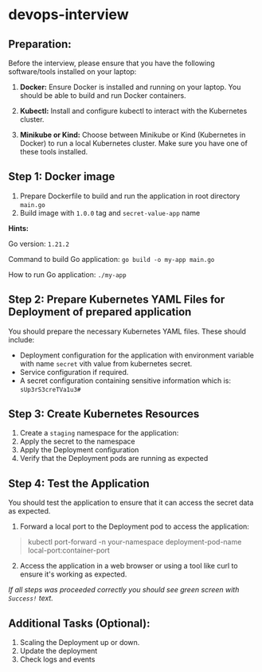 # devops-interview

## Preparation:
Before the interview, please ensure that you have the following software/tools installed on your laptop:

1. **Docker:** Ensure Docker is installed and running on your laptop. You should be able to build and run Docker containers.

2. **Kubectl:** Install and configure kubectl to interact with the Kubernetes cluster.

3. **Minikube or Kind:** Choose between Minikube or Kind (Kubernetes in Docker) to run a local Kubernetes cluster. Make sure you have one of these tools installed.


## Step 1: Docker image
1. Prepare Dockerfile to build and run the application in root directory `main.go`
2. Build image with `1.0.0` tag and `secret-value-app` name

**Hints:**

Go version: `1.21.2`

Command to build Go application: `go build -o my-app main.go`

How to run Go application: `./my-app`

## Step 2: Prepare Kubernetes YAML Files for Deployment of prepared application

You should prepare the necessary Kubernetes YAML files. These should include:

- Deployment configuration for the application with environment variable with name `secret` vith value from kubernetes secret.
- Service configuration if required.
- A secret configuration containing sensitive information which is: `sUp3rS3creTVa1u3#`

## Step 3: Create Kubernetes Resources

1. Create a `staging` namespace for the application:
2. Apply the secret to the namespace
3. Apply the Deployment configuration
4. Verify that the Deployment pods are running as expected

## Step 4: Test the Application

You should test the application to ensure that it can access the secret data as expected.

1. Forward a local port to the Deployment pod to access the application:

>kubectl port-forward -n your-namespace deployment-pod-name local-port:container-port

2. Access the application in a web browser or using a tool like curl to ensure it's working as expected.

*If all steps was proceeded correctly you should see green screen with `Success!` text.*

## Additional Tasks (Optional):

1. Scaling the Deployment up or down.
2. Update the deployment
3. Check logs and events
